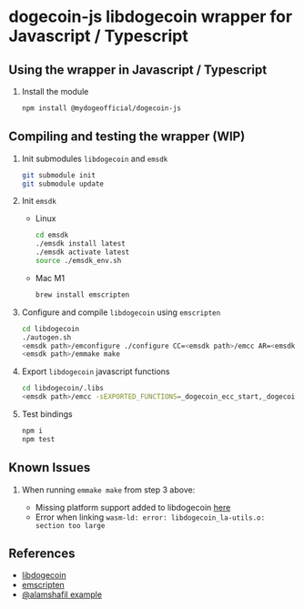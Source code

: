 # dogecoin-js libdogecoin wrapper for Javascript / Typescript

## Using the wrapper in Javascript / Typescript

1. Install the module

   ```bash
   npm install @mydogeofficial/dogecoin-js
   ```

## Compiling and testing the wrapper (WIP)

1. Init submodules `libdogecoin` and `emsdk`

   ```bash
   git submodule init
   git submodule update
   ```

2. Init `emsdk`

   - Linux

     ```bash
     cd emsdk
     ./emsdk install latest
     ./emsdk activate latest
     source ./emsdk_env.sh
     ```

   - Mac M1

     ```bash
     brew install emscripten
     ```

3. Configure and compile `libdogecoin` using `emscripten`

   ```bash
   cd libdogecoin
   ./autogen.sh
   <emsdk path>/emconfigure ./configure CC=<emsdk path>/emcc AR=<emsdk path>/emar --host wasm32-emscripten --disable-net --disable-tools --disable-dependency-tracking
   <emsdk path>/emmake make
   ```

4. Export `libdogecoin` javascript functions

   ```bash
   cd libdogecoin/.libs
   <emsdk path>/emcc -sEXPORTED_FUNCTIONS=_dogecoin_ecc_start,_dogecoin_ecc_stop,_generatePrivPubKeypair,_free,_malloc -sEXPORTED_RUNTIME_METHODS=ccall,cwrap,allocate libdogecoin.a ../src/secp256k1/.libs/libsecp256k1.a -o ../../lib/libdogecoin.ts
   ```

5. Test bindings

   ```bash
   npm i
   npm test
   ```

## Known Issues

1. When running `emmake make` from step 3 above:

   - Missing platform support added to libdogecoin [here](https://github.com/dogecoinfoundation/libdogecoin/pull/84)
   - Error when linking `wasm-ld: error: libdogecoin_la-utils.o: section too large`

## References

- [libdogecoin](github.com/dogecoinfoundation/libdogecoin)
- [emscripten](https://emscripten.org/docs/getting_started/downloads.html)
- [@alamshafil example](https://gist.github.com/alamshafil/383fcb4b9b3bad160a7a988aa9938465)
